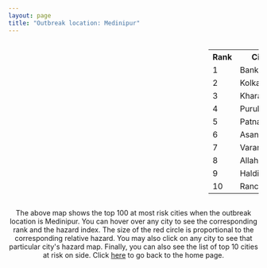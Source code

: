 ```yaml
---
layout: page
title: "Outbreak location: Medinipur"
---
```

<div style="width: 100%; overflow: auto;">
<div style="width: 75%; float: left;">
<div id="mapid">
<script src="https://buda-magenta.github.io/hazard_map/load_map.js"></script>

<script>
var marker_outbreak = L.marker([25.572433, 83.609605],{"autoPan": true}).addTo(map); marker_outbreak.bindTooltip("Medinipur").openTooltip();

var circle_1 = L.circle([23.131954, 87.207397], {"pane": "markerPane", "color": "red", "fill": true, "fillOpacity": 0.2, "fillRule": "evenodd", "lineCap": "round", "lineJoin": "round", "opacity": 1.0, "radius": 81371, "stroke": true, "weight": 3}).addTo(map);
circle_1.bindTooltip("Bankura<br>rank: 1<br>hazard index: 0.081371")
circle_1.bindPopup('<a href="https://buda-magenta.github.io/hazard_map/Bankura">Bankura</a>')

var circle_2 = L.circle([22.541418, 88.357691], {"pane": "markerPane", "color": "red", "fill": true, "fillOpacity": 0.2, "fillRule": "evenodd", "lineCap": "round", "lineJoin": "round", "opacity": 1.0, "radius": 81328, "stroke": true, "weight": 3}).addTo(map);
circle_2.bindTooltip("Kolkata<br>rank: 2<br>hazard index: 0.081329")
circle_2.bindPopup('<a href="https://buda-magenta.github.io/hazard_map/Kolkata">Kolkata</a>')

var circle_3 = L.circle([25.133173, 86.525040], {"pane": "markerPane", "color": "red", "fill": true, "fillOpacity": 0.2, "fillRule": "evenodd", "lineCap": "round", "lineJoin": "round", "opacity": 1.0, "radius": 76824, "stroke": true, "weight": 3}).addTo(map);
circle_3.bindTooltip("Kharagpur<br>rank: 3<br>hazard index: 0.076825")
circle_3.bindPopup('<a href="https://buda-magenta.github.io/hazard_map/Kharagpur">Kharagpur</a>')

var circle_4 = L.circle([23.332200, 86.361600], {"pane": "markerPane", "color": "red", "fill": true, "fillOpacity": 0.2, "fillRule": "evenodd", "lineCap": "round", "lineJoin": "round", "opacity": 1.0, "radius": 31457, "stroke": true, "weight": 3}).addTo(map);
circle_4.bindTooltip("Purulia<br>rank: 4<br>hazard index: 0.031458")
circle_4.bindPopup('<a href="https://buda-magenta.github.io/hazard_map/Purulia">Purulia</a>')

var circle_5 = L.circle([25.609324, 85.123525], {"pane": "markerPane", "color": "red", "fill": true, "fillOpacity": 0.2, "fillRule": "evenodd", "lineCap": "round", "lineJoin": "round", "opacity": 1.0, "radius": 11530, "stroke": true, "weight": 3}).addTo(map);
circle_5.bindTooltip("Patna<br>rank: 5<br>hazard index: 0.011531")
circle_5.bindPopup('<a href="https://buda-magenta.github.io/hazard_map/Patna">Patna</a>')

var circle_6 = L.circle([23.687130, 86.974659], {"pane": "markerPane", "color": "red", "fill": true, "fillOpacity": 0.2, "fillRule": "evenodd", "lineCap": "round", "lineJoin": "round", "opacity": 1.0, "radius": 7597, "stroke": true, "weight": 3}).addTo(map);
circle_6.bindTooltip("Asansol<br>rank: 6<br>hazard index: 0.007597")
circle_6.bindPopup('<a href="https://buda-magenta.github.io/hazard_map/Asansol">Asansol</a>')

var circle_7 = L.circle([25.335649, 83.007629], {"pane": "markerPane", "color": "red", "fill": true, "fillOpacity": 0.2, "fillRule": "evenodd", "lineCap": "round", "lineJoin": "round", "opacity": 1.0, "radius": 7524, "stroke": true, "weight": 3}).addTo(map);
circle_7.bindTooltip("Varanasi<br>rank: 7<br>hazard index: 0.007524")
circle_7.bindPopup('<a href="https://buda-magenta.github.io/hazard_map/Varanasi">Varanasi</a>')

var circle_8 = L.circle([25.438130, 81.833800], {"pane": "markerPane", "color": "red", "fill": true, "fillOpacity": 0.2, "fillRule": "evenodd", "lineCap": "round", "lineJoin": "round", "opacity": 1.0, "radius": 7012, "stroke": true, "weight": 3}).addTo(map);
circle_8.bindTooltip("Allahabad<br>rank: 8<br>hazard index: 0.007013")
circle_8.bindPopup('<a href="https://buda-magenta.github.io/hazard_map/Allahabad">Allahabad</a>')

var circle_9 = L.circle([22.028124, 88.063265], {"pane": "markerPane", "color": "red", "fill": true, "fillOpacity": 0.2, "fillRule": "evenodd", "lineCap": "round", "lineJoin": "round", "opacity": 1.0, "radius": 5021, "stroke": true, "weight": 3}).addTo(map);
circle_9.bindTooltip("Haldia<br>rank: 9<br>hazard index: 0.005021")
circle_9.bindPopup('<a href="https://buda-magenta.github.io/hazard_map/Haldia">Haldia</a>')

var circle_10 = L.circle([23.370035, 85.325013], {"pane": "markerPane", "color": "red", "fill": true, "fillOpacity": 0.2, "fillRule": "evenodd", "lineCap": "round", "lineJoin": "round", "opacity": 1.0, "radius": 4761, "stroke": true, "weight": 3}).addTo(map);
circle_10.bindTooltip("Ranchi<br>rank: 10<br>hazard index: 0.004761")
circle_10.bindPopup('<a href="https://buda-magenta.github.io/hazard_map/Ranchi">Ranchi</a>')

var circle_11 = L.circle([26.671329, 83.364583], {"pane": "markerPane", "color": "red", "fill": true, "fillOpacity": 0.2, "fillRule": "evenodd", "lineCap": "round", "lineJoin": "round", "opacity": 1.0, "radius": 4201, "stroke": true, "weight": 3}).addTo(map);
circle_11.bindTooltip("Gorakhpur<br>rank: 11<br>hazard index: 0.004201")
circle_11.bindPopup('<a href="https://buda-magenta.github.io/hazard_map/Gorakhpur">Gorakhpur</a>')

var circle_12 = L.circle([22.472223, 88.093845], {"pane": "markerPane", "color": "red", "fill": true, "fillOpacity": 0.2, "fillRule": "evenodd", "lineCap": "round", "lineJoin": "round", "opacity": 1.0, "radius": 3728, "stroke": true, "weight": 3}).addTo(map);
circle_12.bindTooltip("Uluberia<br>rank: 12<br>hazard index: 0.003728")
circle_12.bindPopup('<a href="https://buda-magenta.github.io/hazard_map/Uluberia">Uluberia</a>')

var circle_13 = L.circle([24.796436, 85.007956], {"pane": "markerPane", "color": "red", "fill": true, "fillOpacity": 0.2, "fillRule": "evenodd", "lineCap": "round", "lineJoin": "round", "opacity": 1.0, "radius": 2909, "stroke": true, "weight": 3}).addTo(map);
circle_13.bindTooltip("Gaya<br>rank: 13<br>hazard index: 0.002909")
circle_13.bindPopup('<a href="https://buda-magenta.github.io/hazard_map/Gaya">Gaya</a>')

var circle_14 = L.circle([22.801519, 86.202958], {"pane": "markerPane", "color": "red", "fill": true, "fillOpacity": 0.2, "fillRule": "evenodd", "lineCap": "round", "lineJoin": "round", "opacity": 1.0, "radius": 2519, "stroke": true, "weight": 3}).addTo(map);
circle_14.bindTooltip("Jamshedpur<br>rank: 14<br>hazard index: 0.002519")
circle_14.bindPopup('<a href="https://buda-magenta.github.io/hazard_map/Jamshedpur">Jamshedpur</a>')

var circle_15 = L.circle([22.591260, 88.390964], {"pane": "markerPane", "color": "red", "fill": true, "fillOpacity": 0.2, "fillRule": "evenodd", "lineCap": "round", "lineJoin": "round", "opacity": 1.0, "radius": 2380, "stroke": true, "weight": 3}).addTo(map);
circle_15.bindTooltip("Bidhan Nagar<br>rank: 15<br>hazard index: 0.002381")
circle_15.bindPopup('<a href="https://buda-magenta.github.io/hazard_map/Bidhan_Nagar">Bidhan Nagar</a>')

var circle_16 = L.circle([20.266777, 85.843559], {"pane": "markerPane", "color": "red", "fill": true, "fillOpacity": 0.2, "fillRule": "evenodd", "lineCap": "round", "lineJoin": "round", "opacity": 1.0, "radius": 2275, "stroke": true, "weight": 3}).addTo(map);
circle_16.bindTooltip("Bhubaneswar<br>rank: 16<br>hazard index: 0.002275")
circle_16.bindPopup('<a href="https://buda-magenta.github.io/hazard_map/Bhubaneswar">Bhubaneswar</a>')

var circle_17 = L.circle([26.148658, 85.340013], {"pane": "markerPane", "color": "red", "fill": true, "fillOpacity": 0.2, "fillRule": "evenodd", "lineCap": "round", "lineJoin": "round", "opacity": 1.0, "radius": 2202, "stroke": true, "weight": 3}).addTo(map);
circle_17.bindTooltip("Muzaffarpur<br>rank: 17<br>hazard index: 0.002203")
circle_17.bindPopup('<a href="https://buda-magenta.github.io/hazard_map/Muzaffarpur">Muzaffarpur</a>')

var circle_18 = L.circle([26.055318, 82.993139], {"pane": "markerPane", "color": "red", "fill": true, "fillOpacity": 0.2, "fillRule": "evenodd", "lineCap": "round", "lineJoin": "round", "opacity": 1.0, "radius": 1943, "stroke": true, "weight": 3}).addTo(map);
circle_18.bindTooltip("Nizamabad<br>rank: 18<br>hazard index: 0.001944")
circle_18.bindPopup('<a href="https://buda-magenta.github.io/hazard_map/Nizamabad">Nizamabad</a>')

var circle_19 = L.circle([25.205305, 85.514612], {"pane": "markerPane", "color": "red", "fill": true, "fillOpacity": 0.2, "fillRule": "evenodd", "lineCap": "round", "lineJoin": "round", "opacity": 1.0, "radius": 1858, "stroke": true, "weight": 3}).addTo(map);
circle_19.bindTooltip("Biharsharif<br>rank: 19<br>hazard index: 0.001859")
circle_19.bindPopup('<a href="https://buda-magenta.github.io/hazard_map/Biharsharif">Biharsharif</a>')

var circle_20 = L.circle([25.954628, 83.647350], {"pane": "markerPane", "color": "red", "fill": true, "fillOpacity": 0.2, "fillRule": "evenodd", "lineCap": "round", "lineJoin": "round", "opacity": 1.0, "radius": 1747, "stroke": true, "weight": 3}).addTo(map);
circle_20.bindTooltip("Maunath Bhanjan<br>rank: 20<br>hazard index: 0.001747")
circle_20.bindPopup('<a href="https://buda-magenta.github.io/hazard_map/Maunath_Bhanjan">Maunath Bhanjan</a>')

var circle_21 = L.circle([23.250000, 87.750000], {"pane": "markerPane", "color": "red", "fill": true, "fillOpacity": 0.2, "fillRule": "evenodd", "lineCap": "round", "lineJoin": "round", "opacity": 1.0, "radius": 1640, "stroke": true, "weight": 3}).addTo(map);
circle_21.bindTooltip("Barddhaman<br>rank: 21<br>hazard index: 0.001640")
circle_21.bindPopup('<a href="https://buda-magenta.github.io/hazard_map/Barddhaman">Barddhaman</a>')

var circle_22 = L.circle([25.623457, 84.596839], {"pane": "markerPane", "color": "red", "fill": true, "fillOpacity": 0.2, "fillRule": "evenodd", "lineCap": "round", "lineJoin": "round", "opacity": 1.0, "radius": 1634, "stroke": true, "weight": 3}).addTo(map);
circle_22.bindTooltip("Arrah<br>rank: 22<br>hazard index: 0.001635")
circle_22.bindPopup('<a href="https://buda-magenta.github.io/hazard_map/Arrah">Arrah</a>')

var circle_23 = L.circle([26.791073, 84.560107], {"pane": "markerPane", "color": "red", "fill": true, "fillOpacity": 0.2, "fillRule": "evenodd", "lineCap": "round", "lineJoin": "round", "opacity": 1.0, "radius": 1519, "stroke": true, "weight": 3}).addTo(map);
circle_23.bindTooltip("Bettiah<br>rank: 23<br>hazard index: 0.001519")
circle_23.bindPopup('<a href="https://buda-magenta.github.io/hazard_map/Bettiah">Bettiah</a>')

var circle_24 = L.circle([26.669512, 84.957411], {"pane": "markerPane", "color": "red", "fill": true, "fillOpacity": 0.2, "fillRule": "evenodd", "lineCap": "round", "lineJoin": "round", "opacity": 1.0, "radius": 1496, "stroke": true, "weight": 3}).addTo(map);
circle_24.bindTooltip("Motihari<br>rank: 24<br>hazard index: 0.001496")
circle_24.bindPopup('<a href="https://buda-magenta.github.io/hazard_map/Motihari">Motihari</a>')

var circle_25 = L.circle([24.935635, 82.647701], {"pane": "markerPane", "color": "red", "fill": true, "fillOpacity": 0.2, "fillRule": "evenodd", "lineCap": "round", "lineJoin": "round", "opacity": 1.0, "radius": 1467, "stroke": true, "weight": 3}).addTo(map);
circle_25.bindTooltip("Mirzapur<br>rank: 25<br>hazard index: 0.001467")
circle_25.bindPopup('<a href="https://buda-magenta.github.io/hazard_map/Mirzapur">Mirzapur</a>')

var circle_26 = L.circle([25.720581, 85.255560], {"pane": "markerPane", "color": "red", "fill": true, "fillOpacity": 0.2, "fillRule": "evenodd", "lineCap": "round", "lineJoin": "round", "opacity": 1.0, "radius": 1452, "stroke": true, "weight": 3}).addTo(map);
circle_26.bindTooltip("Hajipur<br>rank: 26<br>hazard index: 0.001453")
circle_26.bindPopup('<a href="https://buda-magenta.github.io/hazard_map/Hajipur">Hajipur</a>')

var circle_27 = L.circle([27.059011, 84.206464], {"pane": "markerPane", "color": "red", "fill": true, "fillOpacity": 0.2, "fillRule": "evenodd", "lineCap": "round", "lineJoin": "round", "opacity": 1.0, "radius": 1443, "stroke": true, "weight": 3}).addTo(map);
circle_27.bindTooltip("Bagaha<br>rank: 27<br>hazard index: 0.001443")
circle_27.bindPopup('<a href="https://buda-magenta.github.io/hazard_map/Bagaha">Bagaha</a>')

var circle_28 = L.circle([24.197443, 82.666145], {"pane": "markerPane", "color": "red", "fill": true, "fillOpacity": 0.2, "fillRule": "evenodd", "lineCap": "round", "lineJoin": "round", "opacity": 1.0, "radius": 1379, "stroke": true, "weight": 3}).addTo(map);
circle_28.bindTooltip("Singrauli<br>rank: 28<br>hazard index: 0.001379")
circle_28.bindPopup('<a href="https://buda-magenta.github.io/hazard_map/Singrauli">Singrauli</a>')

var circle_29 = L.circle([26.269722, 82.994425], {"pane": "markerPane", "color": "red", "fill": true, "fillOpacity": 0.2, "fillRule": "evenodd", "lineCap": "round", "lineJoin": "round", "opacity": 1.0, "radius": 1320, "stroke": true, "weight": 3}).addTo(map);
circle_29.bindTooltip("Burhanpur<br>rank: 29<br>hazard index: 0.001320")
circle_29.bindPopup('<a href="https://buda-magenta.github.io/hazard_map/Burhanpur">Burhanpur</a>')

var circle_30 = L.circle([24.900100, 84.018211], {"pane": "markerPane", "color": "red", "fill": true, "fillOpacity": 0.2, "fillRule": "evenodd", "lineCap": "round", "lineJoin": "round", "opacity": 1.0, "radius": 1311, "stroke": true, "weight": 3}).addTo(map);
circle_30.bindTooltip("Sasaram<br>rank: 30<br>hazard index: 0.001311")
circle_30.bindPopup('<a href="https://buda-magenta.github.io/hazard_map/Sasaram">Sasaram</a>')

var circle_31 = L.circle([25.773344, 84.784977], {"pane": "markerPane", "color": "red", "fill": true, "fillOpacity": 0.2, "fillRule": "evenodd", "lineCap": "round", "lineJoin": "round", "opacity": 1.0, "radius": 1262, "stroke": true, "weight": 3}).addTo(map);
circle_31.bindTooltip("Chapra<br>rank: 31<br>hazard index: 0.001262")
circle_31.bindPopup('<a href="https://buda-magenta.github.io/hazard_map/Chapra">Chapra</a>')

var circle_32 = L.circle([25.795593, 82.488341], {"pane": "markerPane", "color": "red", "fill": true, "fillOpacity": 0.2, "fillRule": "evenodd", "lineCap": "round", "lineJoin": "round", "opacity": 1.0, "radius": 1181, "stroke": true, "weight": 3}).addTo(map);
circle_32.bindTooltip("Jaunpur<br>rank: 32<br>hazard index: 0.001181")
circle_32.bindPopup('<a href="https://buda-magenta.github.io/hazard_map/Jaunpur">Jaunpur</a>')

var circle_33 = L.circle([26.716413, 88.430992], {"pane": "markerPane", "color": "red", "fill": true, "fillOpacity": 0.2, "fillRule": "evenodd", "lineCap": "round", "lineJoin": "round", "opacity": 1.0, "radius": 1179, "stroke": true, "weight": 3}).addTo(map);
circle_33.bindTooltip("Siliguri<br>rank: 33<br>hazard index: 0.001179")
circle_33.bindPopup('<a href="https://buda-magenta.github.io/hazard_map/Siliguri">Siliguri</a>')

var circle_34 = L.circle([25.264902, 82.985787], {"pane": "markerPane", "color": "red", "fill": true, "fillOpacity": 0.2, "fillRule": "evenodd", "lineCap": "round", "lineJoin": "round", "opacity": 1.0, "radius": 1178, "stroke": true, "weight": 3}).addTo(map);
circle_34.bindTooltip("Morvi<br>rank: 34<br>hazard index: 0.001179")
circle_34.bindPopup('<a href="https://buda-magenta.github.io/hazard_map/Morvi">Morvi</a>')

var circle_35 = L.circle([20.468600, 85.879200], {"pane": "markerPane", "color": "red", "fill": true, "fillOpacity": 0.2, "fillRule": "evenodd", "lineCap": "round", "lineJoin": "round", "opacity": 1.0, "radius": 1176, "stroke": true, "weight": 3}).addTo(map);
circle_35.bindTooltip("Cuttack<br>rank: 35<br>hazard index: 0.001177")
circle_35.bindPopup('<a href="https://buda-magenta.github.io/hazard_map/Cuttack">Cuttack</a>')

var circle_36 = L.circle([28.651718, 77.221939], {"pane": "markerPane", "color": "red", "fill": true, "fillOpacity": 0.2, "fillRule": "evenodd", "lineCap": "round", "lineJoin": "round", "opacity": 1.0, "radius": 1173, "stroke": true, "weight": 3}).addTo(map);
circle_36.bindTooltip("Delhi<br>rank: 36<br>hazard index: 0.001174")
circle_36.bindPopup('<a href="https://buda-magenta.github.io/hazard_map/Delhi">Delhi</a>')

var circle_37 = L.circle([25.623400, 85.041700], {"pane": "markerPane", "color": "red", "fill": true, "fillOpacity": 0.2, "fillRule": "evenodd", "lineCap": "round", "lineJoin": "round", "opacity": 1.0, "radius": 1140, "stroke": true, "weight": 3}).addTo(map);
circle_37.bindTooltip("Dinapur Nizamat<br>rank: 37<br>hazard index: 0.001141")
circle_37.bindPopup('<a href="https://buda-magenta.github.io/hazard_map/Dinapur_Nizamat">Dinapur Nizamat</a>')

var circle_38 = L.circle([25.895924, 82.437716], {"pane": "markerPane", "color": "red", "fill": true, "fillOpacity": 0.2, "fillRule": "evenodd", "lineCap": "round", "lineJoin": "round", "opacity": 1.0, "radius": 1098, "stroke": true, "weight": 3}).addTo(map);
circle_38.bindTooltip("Badlapur<br>rank: 38<br>hazard index: 0.001099")
circle_38.bindPopup('<a href="https://buda-magenta.github.io/hazard_map/Badlapur">Badlapur</a>')

var circle_39 = L.circle([26.022697, 83.028873], {"pane": "markerPane", "color": "red", "fill": true, "fillOpacity": 0.2, "fillRule": "evenodd", "lineCap": "round", "lineJoin": "round", "opacity": 1.0, "radius": 1076, "stroke": true, "weight": 3}).addTo(map);
circle_39.bindTooltip("Azamgarh<br>rank: 39<br>hazard index: 0.001076")
circle_39.bindPopup('<a href="https://buda-magenta.github.io/hazard_map/Azamgarh">Azamgarh</a>')

var circle_40 = L.circle([26.423847, 83.762732], {"pane": "markerPane", "color": "red", "fill": true, "fillOpacity": 0.2, "fillRule": "evenodd", "lineCap": "round", "lineJoin": "round", "opacity": 1.0, "radius": 1072, "stroke": true, "weight": 3}).addTo(map);
circle_40.bindTooltip("Deoria<br>rank: 40<br>hazard index: 0.001072")
circle_40.bindPopup('<a href="https://buda-magenta.github.io/hazard_map/Deoria">Deoria</a>')

var circle_41 = L.circle([25.280733, 83.125128], {"pane": "markerPane", "color": "red", "fill": true, "fillOpacity": 0.2, "fillRule": "evenodd", "lineCap": "round", "lineJoin": "round", "opacity": 1.0, "radius": 1002, "stroke": true, "weight": 3}).addTo(map);
circle_41.bindTooltip("Mughal Sarai<br>rank: 41<br>hazard index: 0.001002")
circle_41.bindPopup('<a href="https://buda-magenta.github.io/hazard_map/Mughal_Sarai">Mughal Sarai</a>')

var circle_42 = L.circle([26.131004, 84.391257], {"pane": "markerPane", "color": "red", "fill": true, "fillOpacity": 0.2, "fillRule": "evenodd", "lineCap": "round", "lineJoin": "round", "opacity": 1.0, "radius": 998, "stroke": true, "weight": 3}).addTo(map);
circle_42.bindTooltip("Siwan<br>rank: 42<br>hazard index: 0.000998")
circle_42.bindPopup('<a href="https://buda-magenta.github.io/hazard_map/Siwan">Siwan</a>')

var circle_43 = L.circle([25.152471, 85.006878], {"pane": "markerPane", "color": "red", "fill": true, "fillOpacity": 0.2, "fillRule": "evenodd", "lineCap": "round", "lineJoin": "round", "opacity": 1.0, "radius": 987, "stroke": true, "weight": 3}).addTo(map);
circle_43.bindTooltip("Jehanabad<br>rank: 43<br>hazard index: 0.000988")
circle_43.bindPopup('<a href="https://buda-magenta.github.io/hazard_map/Jehanabad">Jehanabad</a>')

var circle_44 = L.circle([22.890183, 88.426939], {"pane": "markerPane", "color": "red", "fill": true, "fillOpacity": 0.2, "fillRule": "evenodd", "lineCap": "round", "lineJoin": "round", "opacity": 1.0, "radius": 929, "stroke": true, "weight": 3}).addTo(map);
circle_44.bindTooltip("Naihati<br>rank: 44<br>hazard index: 0.000929")
circle_44.bindPopup('<a href="https://buda-magenta.github.io/hazard_map/Naihati">Naihati</a>')

var circle_45 = L.circle([26.638076, 82.059024], {"pane": "markerPane", "color": "red", "fill": true, "fillOpacity": 0.2, "fillRule": "evenodd", "lineCap": "round", "lineJoin": "round", "opacity": 1.0, "radius": 915, "stroke": true, "weight": 3}).addTo(map);
circle_45.bindTooltip("Faizabad<br>rank: 45<br>hazard index: 0.000916")
circle_45.bindPopup('<a href="https://buda-magenta.github.io/hazard_map/Faizabad">Faizabad</a>')

var circle_46 = L.circle([19.075990, 72.877393], {"pane": "markerPane", "color": "red", "fill": true, "fillOpacity": 0.2, "fillRule": "evenodd", "lineCap": "round", "lineJoin": "round", "opacity": 1.0, "radius": 889, "stroke": true, "weight": 3}).addTo(map);
circle_46.bindTooltip("Mumbai<br>rank: 46<br>hazard index: 0.000890")
circle_46.bindPopup('<a href="https://buda-magenta.github.io/hazard_map/Mumbai">Mumbai</a>')

var circle_47 = L.circle([21.500000, 86.750000], {"pane": "markerPane", "color": "red", "fill": true, "fillOpacity": 0.2, "fillRule": "evenodd", "lineCap": "round", "lineJoin": "round", "opacity": 1.0, "radius": 871, "stroke": true, "weight": 3}).addTo(map);
circle_47.bindTooltip("Baleshwar<br>rank: 47<br>hazard index: 0.000871")
circle_47.bindPopup('<a href="https://buda-magenta.github.io/hazard_map/Baleshwar">Baleshwar</a>')

var circle_48 = L.circle([23.535048, 87.338043], {"pane": "markerPane", "color": "red", "fill": true, "fillOpacity": 0.2, "fillRule": "evenodd", "lineCap": "round", "lineJoin": "round", "opacity": 1.0, "radius": 834, "stroke": true, "weight": 3}).addTo(map);
circle_48.bindTooltip("Durgapur<br>rank: 48<br>hazard index: 0.000835")
circle_48.bindPopup('<a href="https://buda-magenta.github.io/hazard_map/Durgapur">Durgapur</a>')

var circle_49 = L.circle([26.724789, 82.793269], {"pane": "markerPane", "color": "red", "fill": true, "fillOpacity": 0.2, "fillRule": "evenodd", "lineCap": "round", "lineJoin": "round", "opacity": 1.0, "radius": 829, "stroke": true, "weight": 3}).addTo(map);
circle_49.bindTooltip("Basti<br>rank: 49<br>hazard index: 0.000830")
circle_49.bindPopup('<a href="https://buda-magenta.github.io/hazard_map/Basti">Basti</a>')

var circle_50 = L.circle([25.562071, 84.015672], {"pane": "markerPane", "color": "red", "fill": true, "fillOpacity": 0.2, "fillRule": "evenodd", "lineCap": "round", "lineJoin": "round", "opacity": 1.0, "radius": 803, "stroke": true, "weight": 3}).addTo(map);
circle_50.bindTooltip("Buxar<br>rank: 50<br>hazard index: 0.000803")
circle_50.bindPopup('<a href="https://buda-magenta.github.io/hazard_map/Buxar">Buxar</a>')

var circle_51 = L.circle([25.877933, 84.119959], {"pane": "markerPane", "color": "red", "fill": true, "fillOpacity": 0.2, "fillRule": "evenodd", "lineCap": "round", "lineJoin": "round", "opacity": 1.0, "radius": 789, "stroke": true, "weight": 3}).addTo(map);
circle_51.bindTooltip("Ballia<br>rank: 51<br>hazard index: 0.000789")
circle_51.bindPopup('<a href="https://buda-magenta.github.io/hazard_map/Ballia">Ballia</a>')

var circle_52 = L.circle([25.603508, 83.507454], {"pane": "markerPane", "color": "red", "fill": true, "fillOpacity": 0.2, "fillRule": "evenodd", "lineCap": "round", "lineJoin": "round", "opacity": 1.0, "radius": 757, "stroke": true, "weight": 3}).addTo(map);
circle_52.bindTooltip("Ghazipur<br>rank: 52<br>hazard index: 0.000758")
circle_52.bindPopup('<a href="https://buda-magenta.github.io/hazard_map/Ghazipur">Ghazipur</a>')

var circle_53 = L.circle([22.695034, 88.377060], {"pane": "markerPane", "color": "red", "fill": true, "fillOpacity": 0.2, "fillRule": "evenodd", "lineCap": "round", "lineJoin": "round", "opacity": 1.0, "radius": 712, "stroke": true, "weight": 3}).addTo(map);
circle_53.bindTooltip("Panihati<br>rank: 53<br>hazard index: 0.000712")
circle_53.bindPopup('<a href="https://buda-magenta.github.io/hazard_map/Panihati">Panihati</a>')

var circle_54 = L.circle([21.063329, 86.505373], {"pane": "markerPane", "color": "red", "fill": true, "fillOpacity": 0.2, "fillRule": "evenodd", "lineCap": "round", "lineJoin": "round", "opacity": 1.0, "radius": 655, "stroke": true, "weight": 3}).addTo(map);
circle_54.bindTooltip("Bhadrak<br>rank: 54<br>hazard index: 0.000655")
circle_54.bindPopup('<a href="https://buda-magenta.github.io/hazard_map/Bhadrak">Bhadrak</a>')

var circle_55 = L.circle([23.699128, 85.991069], {"pane": "markerPane", "color": "red", "fill": true, "fillOpacity": 0.2, "fillRule": "evenodd", "lineCap": "round", "lineJoin": "round", "opacity": 1.0, "radius": 629, "stroke": true, "weight": 3}).addTo(map);
circle_55.bindTooltip("Bokaro<br>rank: 55<br>hazard index: 0.000630")
circle_55.bindPopup('<a href="https://buda-magenta.github.io/hazard_map/Bokaro">Bokaro</a>')

var circle_56 = L.circle([26.242511, 82.296169], {"pane": "markerPane", "color": "red", "fill": true, "fillOpacity": 0.2, "fillRule": "evenodd", "lineCap": "round", "lineJoin": "round", "opacity": 1.0, "radius": 595, "stroke": true, "weight": 3}).addTo(map);
circle_56.bindTooltip("Sultanpur<br>rank: 56<br>hazard index: 0.000595")
circle_56.bindPopup('<a href="https://buda-magenta.github.io/hazard_map/Sultanpur">Sultanpur</a>')

var circle_57 = L.circle([24.965712, 88.127778], {"pane": "markerPane", "color": "red", "fill": true, "fillOpacity": 0.2, "fillRule": "evenodd", "lineCap": "round", "lineJoin": "round", "opacity": 1.0, "radius": 582, "stroke": true, "weight": 3}).addTo(map);
circle_57.bindTooltip("English Bazar<br>rank: 57<br>hazard index: 0.000582")
circle_57.bindPopup('<a href="https://buda-magenta.github.io/hazard_map/English_Bazar">English Bazar</a>')

var circle_58 = L.circle([22.670728, 88.376342], {"pane": "markerPane", "color": "red", "fill": true, "fillOpacity": 0.2, "fillRule": "evenodd", "lineCap": "round", "lineJoin": "round", "opacity": 1.0, "radius": 579, "stroke": true, "weight": 3}).addTo(map);
circle_58.bindTooltip("Kamarhati<br>rank: 58<br>hazard index: 0.000579")
circle_58.bindPopup('<a href="https://buda-magenta.github.io/hazard_map/Kamarhati">Kamarhati</a>')

var circle_59 = L.circle([12.979120, 77.591300], {"pane": "markerPane", "color": "red", "fill": true, "fillOpacity": 0.2, "fillRule": "evenodd", "lineCap": "round", "lineJoin": "round", "opacity": 1.0, "radius": 576, "stroke": true, "weight": 3}).addTo(map);
circle_59.bindTooltip("Bangalore<br>rank: 59<br>hazard index: 0.000577")
circle_59.bindPopup('<a href="https://buda-magenta.github.io/hazard_map/Bangalore">Bangalore</a>')

var circle_60 = L.circle([26.180598, 91.753943], {"pane": "markerPane", "color": "red", "fill": true, "fillOpacity": 0.2, "fillRule": "evenodd", "lineCap": "round", "lineJoin": "round", "opacity": 1.0, "radius": 570, "stroke": true, "weight": 3}).addTo(map);
circle_60.bindTooltip("Guwahati<br>rank: 60<br>hazard index: 0.000571")
circle_60.bindPopup('<a href="https://buda-magenta.github.io/hazard_map/Guwahati">Guwahati</a>')

var circle_61 = L.circle([22.646958, 88.343612], {"pane": "markerPane", "color": "red", "fill": true, "fillOpacity": 0.2, "fillRule": "evenodd", "lineCap": "round", "lineJoin": "round", "opacity": 1.0, "radius": 530, "stroke": true, "weight": 3}).addTo(map);
circle_61.bindTooltip("Bally<br>rank: 61<br>hazard index: 0.000531")
circle_61.bindPopup('<a href="https://buda-magenta.github.io/hazard_map/Bally">Bally</a>')

var circle_62 = L.circle([19.807608, 85.825254], {"pane": "markerPane", "color": "red", "fill": true, "fillOpacity": 0.2, "fillRule": "evenodd", "lineCap": "round", "lineJoin": "round", "opacity": 1.0, "radius": 493, "stroke": true, "weight": 3}).addTo(map);
circle_62.bindTooltip("Puri<br>rank: 62<br>hazard index: 0.000493")
circle_62.bindPopup('<a href="https://buda-magenta.github.io/hazard_map/Puri">Puri</a>')

var circle_63 = L.circle([22.508621, 88.253218], {"pane": "markerPane", "color": "red", "fill": true, "fillOpacity": 0.2, "fillRule": "evenodd", "lineCap": "round", "lineJoin": "round", "opacity": 1.0, "radius": 473, "stroke": true, "weight": 3}).addTo(map);
circle_63.bindTooltip("Maheshtala<br>rank: 63<br>hazard index: 0.000473")
circle_63.bindPopup('<a href="https://buda-magenta.github.io/hazard_map/Maheshtala">Maheshtala</a>')

var circle_64 = L.circle([21.735348, 81.944459], {"pane": "markerPane", "color": "red", "fill": true, "fillOpacity": 0.2, "fillRule": "evenodd", "lineCap": "round", "lineJoin": "round", "opacity": 1.0, "radius": 445, "stroke": true, "weight": 3}).addTo(map);
circle_64.bindTooltip("Bhatpara<br>rank: 64<br>hazard index: 0.000446")
circle_64.bindPopup('<a href="https://buda-magenta.github.io/hazard_map/Bhatpara">Bhatpara</a>')

var circle_65 = L.circle([23.795281, 86.430964], {"pane": "markerPane", "color": "red", "fill": true, "fillOpacity": 0.2, "fillRule": "evenodd", "lineCap": "round", "lineJoin": "round", "opacity": 1.0, "radius": 442, "stroke": true, "weight": 3}).addTo(map);
circle_65.bindTooltip("Dhanbad<br>rank: 65<br>hazard index: 0.000442")
circle_65.bindPopup('<a href="https://buda-magenta.github.io/hazard_map/Dhanbad">Dhanbad</a>')

var circle_66 = L.circle([22.870214, 88.419608], {"pane": "markerPane", "color": "red", "fill": true, "fillOpacity": 0.2, "fillRule": "evenodd", "lineCap": "round", "lineJoin": "round", "opacity": 1.0, "radius": 427, "stroke": true, "weight": 3}).addTo(map);
circle_66.bindTooltip("Barrackpur<br>rank: 66<br>hazard index: 0.000428")
circle_66.bindPopup('<a href="https://buda-magenta.github.io/hazard_map/Barrackpur">Barrackpur</a>')

var circle_67 = L.circle([13.083694, 80.270186], {"pane": "markerPane", "color": "red", "fill": true, "fillOpacity": 0.2, "fillRule": "evenodd", "lineCap": "round", "lineJoin": "round", "opacity": 1.0, "radius": 418, "stroke": true, "weight": 3}).addTo(map);
circle_67.bindTooltip("Chennai<br>rank: 67<br>hazard index: 0.000419")
circle_67.bindPopup('<a href="https://buda-magenta.github.io/hazard_map/Chennai">Chennai</a>')

var circle_68 = L.circle([21.934900, 86.732400], {"pane": "markerPane", "color": "red", "fill": true, "fillOpacity": 0.2, "fillRule": "evenodd", "lineCap": "round", "lineJoin": "round", "opacity": 1.0, "radius": 418, "stroke": true, "weight": 3}).addTo(map);
circle_68.bindTooltip("Baripada<br>rank: 68<br>hazard index: 0.000419")
circle_68.bindPopup('<a href="https://buda-magenta.github.io/hazard_map/Baripada">Baripada</a>')

var circle_69 = L.circle([23.405848, 88.495894], {"pane": "markerPane", "color": "red", "fill": true, "fillOpacity": 0.2, "fillRule": "evenodd", "lineCap": "round", "lineJoin": "round", "opacity": 1.0, "radius": 409, "stroke": true, "weight": 3}).addTo(map);
circle_69.bindTooltip("Krishnanagar<br>rank: 69<br>hazard index: 0.000410")
circle_69.bindPopup('<a href="https://buda-magenta.github.io/hazard_map/Krishnanagar">Krishnanagar</a>')

var circle_70 = L.circle([17.388786, 78.461065], {"pane": "markerPane", "color": "red", "fill": true, "fillOpacity": 0.2, "fillRule": "evenodd", "lineCap": "round", "lineJoin": "round", "opacity": 1.0, "radius": 403, "stroke": true, "weight": 3}).addTo(map);
circle_70.bindTooltip("Hyderabad<br>rank: 70<br>hazard index: 0.000403")
circle_70.bindPopup('<a href="https://buda-magenta.github.io/hazard_map/Hyderabad">Hyderabad</a>')

var circle_71 = L.circle([24.379576, 88.585573], {"pane": "markerPane", "color": "red", "fill": true, "fillOpacity": 0.2, "fillRule": "evenodd", "lineCap": "round", "lineJoin": "round", "opacity": 1.0, "radius": 387, "stroke": true, "weight": 3}).addTo(map);
circle_71.bindTooltip("Baharampur<br>rank: 71<br>hazard index: 0.000387")
circle_71.bindPopup('<a href="https://buda-magenta.github.io/hazard_map/Baharampur">Baharampur</a>')

var circle_72 = L.circle([22.754995, 88.341667], {"pane": "markerPane", "color": "red", "fill": true, "fillOpacity": 0.2, "fillRule": "evenodd", "lineCap": "round", "lineJoin": "round", "opacity": 1.0, "radius": 319, "stroke": true, "weight": 3}).addTo(map);
circle_72.bindTooltip("Serampore<br>rank: 72<br>hazard index: 0.000320")
circle_72.bindPopup('<a href="https://buda-magenta.github.io/hazard_map/Serampore">Serampore</a>')

var circle_73 = L.circle([22.949011, 88.435910], {"pane": "markerPane", "color": "red", "fill": true, "fillOpacity": 0.2, "fillRule": "evenodd", "lineCap": "round", "lineJoin": "round", "opacity": 1.0, "radius": 316, "stroke": true, "weight": 3}).addTo(map);
circle_73.bindTooltip("Kanchrapara<br>rank: 73<br>hazard index: 0.000316")
circle_73.bindPopup('<a href="https://buda-magenta.github.io/hazard_map/Kanchrapara">Kanchrapara</a>')

var circle_74 = L.circle([22.717624, 88.488953], {"pane": "markerPane", "color": "red", "fill": true, "fillOpacity": 0.2, "fillRule": "evenodd", "lineCap": "round", "lineJoin": "round", "opacity": 1.0, "radius": 308, "stroke": true, "weight": 3}).addTo(map);
circle_74.bindTooltip("Barasat<br>rank: 74<br>hazard index: 0.000308")
circle_74.bindPopup('<a href="https://buda-magenta.github.io/hazard_map/Barasat">Barasat</a>')

var circle_75 = L.circle([17.723128, 83.301284], {"pane": "markerPane", "color": "red", "fill": true, "fillOpacity": 0.2, "fillRule": "evenodd", "lineCap": "round", "lineJoin": "round", "opacity": 1.0, "radius": 307, "stroke": true, "weight": 3}).addTo(map);
circle_75.bindTooltip("Visakhapatnam<br>rank: 75<br>hazard index: 0.000308")
circle_75.bindPopup('<a href="https://buda-magenta.github.io/hazard_map/Visakhapatnam">Visakhapatnam</a>')

var circle_76 = L.circle([26.838100, 80.934600], {"pane": "markerPane", "color": "red", "fill": true, "fillOpacity": 0.2, "fillRule": "evenodd", "lineCap": "round", "lineJoin": "round", "opacity": 1.0, "radius": 307, "stroke": true, "weight": 3}).addTo(map);
circle_76.bindTooltip("Lucknow<br>rank: 76<br>hazard index: 0.000307")
circle_76.bindPopup('<a href="https://buda-magenta.github.io/hazard_map/Lucknow">Lucknow</a>')

var circle_77 = L.circle([26.460914, 80.321759], {"pane": "markerPane", "color": "red", "fill": true, "fillOpacity": 0.2, "fillRule": "evenodd", "lineCap": "round", "lineJoin": "round", "opacity": 1.0, "radius": 284, "stroke": true, "weight": 3}).addTo(map);
circle_77.bindTooltip("Kanpur<br>rank: 77<br>hazard index: 0.000284")
circle_77.bindPopup('<a href="https://buda-magenta.github.io/hazard_map/Kanpur">Kanpur</a>')

var circle_78 = L.circle([19.194329, 72.970178], {"pane": "markerPane", "color": "red", "fill": true, "fillOpacity": 0.2, "fillRule": "evenodd", "lineCap": "round", "lineJoin": "round", "opacity": 1.0, "radius": 262, "stroke": true, "weight": 3}).addTo(map);
circle_78.bindTooltip("Thane<br>rank: 78<br>hazard index: 0.000263")
circle_78.bindPopup('<a href="https://buda-magenta.github.io/hazard_map/Thane">Thane</a>')

var circle_79 = L.circle([22.794910, 88.331772], {"pane": "markerPane", "color": "red", "fill": true, "fillOpacity": 0.2, "fillRule": "evenodd", "lineCap": "round", "lineJoin": "round", "opacity": 1.0, "radius": 257, "stroke": true, "weight": 3}).addTo(map);
circle_79.bindTooltip("Baidyabati<br>rank: 79<br>hazard index: 0.000257")
circle_79.bindPopup('<a href="https://buda-magenta.github.io/hazard_map/Baidyabati">Baidyabati</a>')

var circle_80 = L.circle([26.083143, 86.032571], {"pane": "markerPane", "color": "red", "fill": true, "fillOpacity": 0.2, "fillRule": "evenodd", "lineCap": "round", "lineJoin": "round", "opacity": 1.0, "radius": 248, "stroke": true, "weight": 3}).addTo(map);
circle_80.bindTooltip("Darbhanga<br>rank: 80<br>hazard index: 0.000248")
circle_80.bindPopup('<a href="https://buda-magenta.github.io/hazard_map/Darbhanga">Darbhanga</a>')

var circle_81 = L.circle([22.920982, 88.437022], {"pane": "markerPane", "color": "red", "fill": true, "fillOpacity": 0.2, "fillRule": "evenodd", "lineCap": "round", "lineJoin": "round", "opacity": 1.0, "radius": 245, "stroke": true, "weight": 3}).addTo(map);
circle_81.bindTooltip("Halisahar<br>rank: 81<br>hazard index: 0.000245")
circle_81.bindPopup('<a href="https://buda-magenta.github.io/hazard_map/Halisahar">Halisahar</a>')

var circle_82 = L.circle([23.831238, 91.282382], {"pane": "markerPane", "color": "red", "fill": true, "fillOpacity": 0.2, "fillRule": "evenodd", "lineCap": "round", "lineJoin": "round", "opacity": 1.0, "radius": 234, "stroke": true, "weight": 3}).addTo(map);
circle_82.bindTooltip("Agartala<br>rank: 82<br>hazard index: 0.000234")
circle_82.bindPopup('<a href="https://buda-magenta.github.io/hazard_map/Agartala">Agartala</a>')

var circle_83 = L.circle([25.531031, 78.652689], {"pane": "markerPane", "color": "red", "fill": true, "fillOpacity": 0.2, "fillRule": "evenodd", "lineCap": "round", "lineJoin": "round", "opacity": 1.0, "radius": 225, "stroke": true, "weight": 3}).addTo(map);
circle_83.bindTooltip("Jhansi<br>rank: 83<br>hazard index: 0.000225")
circle_83.bindPopup('<a href="https://buda-magenta.github.io/hazard_map/Jhansi">Jhansi</a>')

var circle_84 = L.circle([23.388901, 88.372439], {"pane": "markerPane", "color": "red", "fill": true, "fillOpacity": 0.2, "fillRule": "evenodd", "lineCap": "round", "lineJoin": "round", "opacity": 1.0, "radius": 219, "stroke": true, "weight": 3}).addTo(map);
circle_84.bindTooltip("Nabadwip<br>rank: 84<br>hazard index: 0.000220")
circle_84.bindPopup('<a href="https://buda-magenta.github.io/hazard_map/Nabadwip">Nabadwip</a>')

var circle_85 = L.circle([25.286698, 87.132254], {"pane": "markerPane", "color": "red", "fill": true, "fillOpacity": 0.2, "fillRule": "evenodd", "lineCap": "round", "lineJoin": "round", "opacity": 1.0, "radius": 215, "stroke": true, "weight": 3}).addTo(map);
circle_85.bindTooltip("Bhagalpur<br>rank: 85<br>hazard index: 0.000216")
circle_85.bindPopup('<a href="https://buda-magenta.github.io/hazard_map/Bhagalpur">Bhagalpur</a>')

var circle_86 = L.circle([22.694792, 88.453018], {"pane": "markerPane", "color": "red", "fill": true, "fillOpacity": 0.2, "fillRule": "evenodd", "lineCap": "round", "lineJoin": "round", "opacity": 1.0, "radius": 213, "stroke": true, "weight": 3}).addTo(map);
circle_86.bindTooltip("Madhyamgram<br>rank: 86<br>hazard index: 0.000213")
circle_86.bindPopup('<a href="https://buda-magenta.github.io/hazard_map/Madhyamgram">Madhyamgram</a>')

var circle_87 = L.circle([22.667046, 88.341146], {"pane": "markerPane", "color": "red", "fill": true, "fillOpacity": 0.2, "fillRule": "evenodd", "lineCap": "round", "lineJoin": "round", "opacity": 1.0, "radius": 207, "stroke": true, "weight": 3}).addTo(map);
circle_87.bindTooltip("Uttarpara<br>rank: 87<br>hazard index: 0.000207")
circle_87.bindPopup('<a href="https://buda-magenta.github.io/hazard_map/Uttarpara">Uttarpara</a>')

var circle_88 = L.circle([19.169335, 77.311013], {"pane": "markerPane", "color": "red", "fill": true, "fillOpacity": 0.2, "fillRule": "evenodd", "lineCap": "round", "lineJoin": "round", "opacity": 1.0, "radius": 204, "stroke": true, "weight": 3}).addTo(map);
circle_88.bindTooltip("Nanded Waghala<br>rank: 88<br>hazard index: 0.000205")
circle_88.bindPopup('<a href="https://buda-magenta.github.io/hazard_map/Nanded_Waghala">Nanded Waghala</a>')

var circle_89 = L.circle([26.698885, 88.320030], {"pane": "markerPane", "color": "red", "fill": true, "fillOpacity": 0.2, "fillRule": "evenodd", "lineCap": "round", "lineJoin": "round", "opacity": 1.0, "radius": 187, "stroke": true, "weight": 3}).addTo(map);
circle_89.bindTooltip("Bagdogra<br>rank: 89<br>hazard index: 0.000188")
circle_89.bindPopup('<a href="https://buda-magenta.github.io/hazard_map/Bagdogra">Bagdogra</a>')

var circle_90 = L.circle([21.149813, 79.082056], {"pane": "markerPane", "color": "red", "fill": true, "fillOpacity": 0.2, "fillRule": "evenodd", "lineCap": "round", "lineJoin": "round", "opacity": 1.0, "radius": 187, "stroke": true, "weight": 3}).addTo(map);
circle_90.bindTooltip("Nagpur<br>rank: 90<br>hazard index: 0.000187")
circle_90.bindPopup('<a href="https://buda-magenta.github.io/hazard_map/Nagpur">Nagpur</a>')

var circle_91 = L.circle([22.741920, 88.379201], {"pane": "markerPane", "color": "red", "fill": true, "fillOpacity": 0.2, "fillRule": "evenodd", "lineCap": "round", "lineJoin": "round", "opacity": 1.0, "radius": 184, "stroke": true, "weight": 3}).addTo(map);
circle_91.bindTooltip("Titagarh<br>rank: 91<br>hazard index: 0.000185")
circle_91.bindPopup('<a href="https://buda-magenta.github.io/hazard_map/Titagarh">Titagarh</a>')

var circle_92 = L.circle([23.021624, 72.579707], {"pane": "markerPane", "color": "red", "fill": true, "fillOpacity": 0.2, "fillRule": "evenodd", "lineCap": "round", "lineJoin": "round", "opacity": 1.0, "radius": 182, "stroke": true, "weight": 3}).addTo(map);
circle_92.bindTooltip("Ahmedabad<br>rank: 92<br>hazard index: 0.000183")
circle_92.bindPopup('<a href="https://buda-magenta.github.io/hazard_map/Ahmedabad">Ahmedabad</a>')

var circle_93 = L.circle([25.680654, 88.124646], {"pane": "markerPane", "color": "red", "fill": true, "fillOpacity": 0.2, "fillRule": "evenodd", "lineCap": "round", "lineJoin": "round", "opacity": 1.0, "radius": 182, "stroke": true, "weight": 3}).addTo(map);
circle_93.bindTooltip("Raiganj<br>rank: 93<br>hazard index: 0.000183")
circle_93.bindPopup('<a href="https://buda-magenta.github.io/hazard_map/Raiganj">Raiganj</a>')

var circle_94 = L.circle([22.715699, 88.381582], {"pane": "markerPane", "color": "red", "fill": true, "fillOpacity": 0.2, "fillRule": "evenodd", "lineCap": "round", "lineJoin": "round", "opacity": 1.0, "radius": 180, "stroke": true, "weight": 3}).addTo(map);
circle_94.bindTooltip("Khardaha<br>rank: 94<br>hazard index: 0.000181")
circle_94.bindPopup('<a href="https://buda-magenta.github.io/hazard_map/Khardaha">Khardaha</a>')

var circle_95 = L.circle([26.505476, 93.977739], {"pane": "markerPane", "color": "red", "fill": true, "fillOpacity": 0.2, "fillRule": "evenodd", "lineCap": "round", "lineJoin": "round", "opacity": 1.0, "radius": 174, "stroke": true, "weight": 3}).addTo(map);
circle_95.bindTooltip("Chandan Nagar<br>rank: 95<br>hazard index: 0.000175")
circle_95.bindPopup('<a href="https://buda-magenta.github.io/hazard_map/Chandan_Nagar">Chandan Nagar</a>')

var circle_96 = L.circle([22.305199, 70.802833], {"pane": "markerPane", "color": "red", "fill": true, "fillOpacity": 0.2, "fillRule": "evenodd", "lineCap": "round", "lineJoin": "round", "opacity": 1.0, "radius": 174, "stroke": true, "weight": 3}).addTo(map);
circle_96.bindTooltip("Rajkot<br>rank: 96<br>hazard index: 0.000174")
circle_96.bindPopup('<a href="https://buda-magenta.github.io/hazard_map/Rajkot">Rajkot</a>')

var circle_97 = L.circle([18.521428, 73.854454], {"pane": "markerPane", "color": "red", "fill": true, "fillOpacity": 0.2, "fillRule": "evenodd", "lineCap": "round", "lineJoin": "round", "opacity": 1.0, "radius": 164, "stroke": true, "weight": 3}).addTo(map);
circle_97.bindTooltip("Pune<br>rank: 97<br>hazard index: 0.000164")
circle_97.bindPopup('<a href="https://buda-magenta.github.io/hazard_map/Pune">Pune</a>')

var circle_98 = L.circle([28.651718, 77.221939], {"pane": "markerPane", "color": "red", "fill": true, "fillOpacity": 0.2, "fillRule": "evenodd", "lineCap": "round", "lineJoin": "round", "opacity": 1.0, "radius": 160, "stroke": true, "weight": 3}).addTo(map);
circle_98.bindTooltip("Dehri<br>rank: 98<br>hazard index: 0.000160")
circle_98.bindPopup('<a href="https://buda-magenta.github.io/hazard_map/Dehri">Dehri</a>')

var circle_99 = L.circle([22.726141, 88.343487], {"pane": "markerPane", "color": "red", "fill": true, "fillOpacity": 0.2, "fillRule": "evenodd", "lineCap": "round", "lineJoin": "round", "opacity": 1.0, "radius": 158, "stroke": true, "weight": 3}).addTo(map);
circle_99.bindTooltip("Rishra<br>rank: 99<br>hazard index: 0.000159")
circle_99.bindPopup('<a href="https://buda-magenta.github.io/hazard_map/Rishra">Rishra</a>')

var circle_100 = L.circle([22.974972, 88.434592], {"pane": "markerPane", "color": "red", "fill": true, "fillOpacity": 0.2, "fillRule": "evenodd", "lineCap": "round", "lineJoin": "round", "opacity": 1.0, "radius": 156, "stroke": true, "weight": 3}).addTo(map);
circle_100.bindTooltip("Kalyani<br>rank: 100<br>hazard index: 0.000156")
circle_100.bindPopup('<a href="https://buda-magenta.github.io/hazard_map/Kalyani">Kalyani</a>')
</script>
</div>
</div>


<div style="width: 20%; float: right;">
<table>
<tr>
<th>Rank</th>
<th>City</th>
</tr>

<tr>
<td>1</td>
<td>Bankura</td>
</tr>

<tr>
<td>2</td>
<td>Kolkata</td>
</tr>

<tr>
<td>3</td>
<td>Kharagpur</td>
</tr>

<tr>
<td>4</td>
<td>Purulia</td>
</tr>

<tr>
<td>5</td>
<td>Patna</td>
</tr>

<tr>
<td>6</td>
<td>Asansol</td>
</tr>

<tr>
<td>7</td>
<td>Varanasi</td>
</tr>

<tr>
<td>8</td>
<td>Allahabad</td>
</tr>

<tr>
<td>9</td>
<td>Haldia</td>
</tr>

<tr>
<td>10</td>
<td>Ranchi</td>
</tr>

</table>
</div>
</div>


<p align="center"> The above map shows the top 100 at most risk cities when the outbreak location is Medinipur. You can hover over any city to see the corresponding rank and the hazard index. The size of the red circle is proportional to the corresponding relative hazard. You may also click on any city to see that particular city's hazard map. Finally, you can also see the list of top 10 cities at risk on side.  Click <a href="https://buda-magenta.github.io/hazard_map/">here</a> to go back to the home page.
</p>